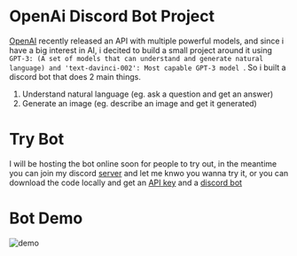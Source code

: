

# OpenAi Discord Bot Project


[OpenAI](https://beta.openai.com/docs/introduction) recently released an API with multiple powerful models, and since i have a big interest in AI, i decited to build a small project around it using ```GPT-3: (A set of models that can understand and generate natural language) and 'text-davinci-002': Most capable GPT-3 model ```. So i built a discord bot that does 2 main things.

1. Understand natural language (eg. ask a question and get an answer)
2. Generate an image (eg. describe an image and get it generated)


# Try Bot 
I will be hosting the bot online soon for people to try out, in the meantime you can join my discord [server](https://discord.gg/cmDChyUEXB) and let me knwo you wanna try it, or you can download the code locally and get an [API key](https://openai.com/api/) and a [discord bot](https://discord.com/developers/docs/intro)

# Bot Demo
![demo](demo.gif)